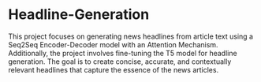 # Headline-Generation
This project focuses on generating news headlines from article text using a Seq2Seq Encoder-Decoder model with an Attention Mechanism. Additionally, the project involves fine-tuning the T5 model for headline generation. The goal is to create concise, accurate, and contextually relevant headlines that capture the essence of the news articles.
